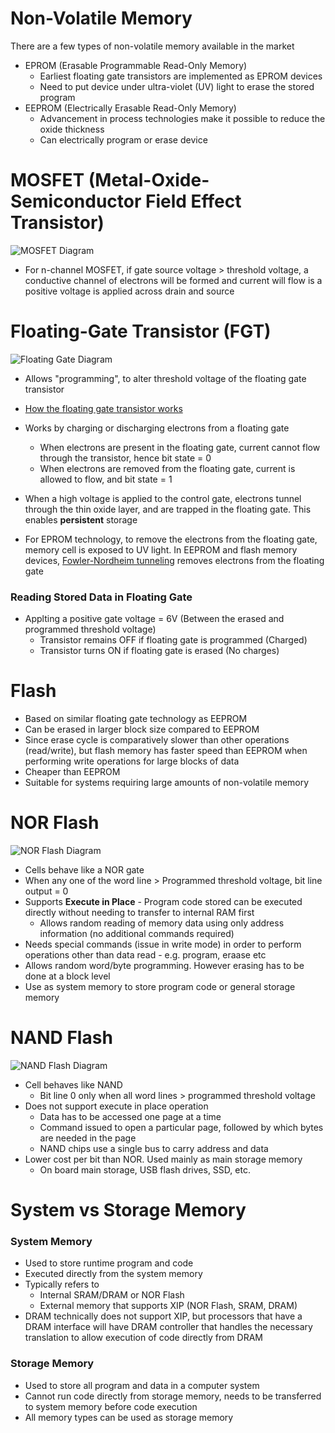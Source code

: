# Non-Volatile Memory

There are a few types of non-volatile memory available in the market

- EPROM (Erasable Programmable Read-Only Memory)
  - Earliest floating gate transistors are implemented as EPROM devices
  - Need to put device under ultra-violet (UV) light to erase the stored program
- EEPROM (Electrically Erasable Read-Only Memory)
  - Advancement in process technologies make it possible to reduce the oxide thickness
  - Can electrically program or erase device

# MOSFET (Metal-Oxide-Semiconductor Field Effect Transistor)

![MOSFET Diagram](https://www.electronicsforu.com/wp-contents/uploads/2019/04/p-channel-mosfet-1-500x464.jpg)

- For n-channel MOSFET, if gate source voltage > threshold voltage, a conductive channel of electrons will be formed and current will flow is a positive voltage is applied across drain and source

# Floating-Gate Transistor (FGT)

![Floating Gate Diagram](https://www.embedded.com/wp-content/uploads/contenteetimes-images-design-embedded-2018-fl101-4-fig1-c.jpg)

- Allows "programming", to alter threshold voltage of the floating gate transistor
- [How the floating gate transistor works](https://searchstorage.techtarget.com/definition/floating-gate)
- Works by charging or discharging electrons from a floating gate
  - When electrons are present in the floating gate, current cannot flow through the transistor, hence bit state = 0
  - When electrons are removed from the floating gate, current is allowed to flow, and bit state = 1

- When a high voltage is applied to the control gate, electrons tunnel through the thin oxide layer, and are trapped in the floating gate. This enables **persistent** storage
- For EPROM technology, to remove the electrons from the floating gate, memory cell is exposed to UV light. In EEPROM and flash memory devices, [Fowler-Nordheim tunneling](https://en.wikipedia.org/wiki/Field_electron_emission#Fowler%E2%80%93Nordheim_tunneling) removes electrons from the floating gate

### Reading Stored Data in Floating Gate
- Applting a positive gate voltage = 6V (Between the erased and programmed threshold voltage)
  - Transistor remains OFF if floating gate is programmed (Charged)
  - Transistor turns ON if floating gate is erased (No charges)

# Flash

- Based on similar floating gate technology as EEPROM
- Can be erased in larger block size compared to EEPROM
- Since erase cycle is comparatively slower than other operations (read/write), but flash memory has faster speed than EEPROM when performing write operations for large blocks of data
- Cheaper than EEPROM
- Suitable for systems requiring large amounts of non-volatile memory

# NOR Flash

![NOR Flash Diagram](https://upload.wikimedia.org/wikipedia/commons/thumb/d/dd/NOR_flash_layout.svg/350px-NOR_flash_layout.svg.png)

- Cells behave like a NOR gate
- When any one of the word line > Programmed threshold voltage, bit line output = 0
- Supports **Execute in Place** - Program code stored can be executed directly without needing to transfer to internal RAM first
  - Allows random reading of memory data using only address information (no additional commands required)
- Needs special commands (issue in write mode) in order to perform operations other than data read - e.g. program, eraase etc
- Allows random word/byte programming. However erasing has to be done at a block level
- Use as system memory to store program code or general storage memory

# NAND Flash

![NAND Flash Diagram](https://upload.wikimedia.org/wikipedia/commons/thumb/f/f5/Nand_flash_structure.svg/350px-Nand_flash_structure.svg.png)

- Cell behaves like NAND
  - Bit line 0 only when all word lines > programmed threshold voltage
- Does not support execute in place operation
  - Data has to be accessed one page at a time
  - Command issued to open a particular page, followed by which bytes are needed in the page
  - NAND chips use a single bus to carry address and data
- Lower cost per bit than NOR. Used mainly as main storage memory
  - On board main storage, USB flash drives, SSD, etc.

# System vs Storage Memory

### System Memory
- Used to store runtime program and code
- Executed directly from the system memory
- Typically refers to 
  - Internal SRAM/DRAM or NOR Flash
  - External memory that supports XIP (NOR Flash, SRAM, DRAM)
- DRAM technically does not support XIP, but processors that have a DRAM interface will have DRAM controller that handles the necessary translation to allow execution of code directly from DRAM

### Storage Memory
- Used to store all program and data in a computer system
- Cannot run code directly from storage memory, needs to be transferred to system memory before code execution
- All memory types can be used as storage memory